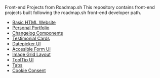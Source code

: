 Front-end Projects from Roadmap.sh
This repository contains front-end projects built following the roadmap.sh front-end developer path.

- [Basic HTML Website](https://roadmap.sh/projects/basic-html-website)
- [Personal Portfolio](https://roadmap.sh/projects/portfolio-website)
- [Changelog Components](https://roadmap.sh/projects/changelog-component)
- [Testimonial Cards](https://roadmap.sh/projects/testimonial-cards)
- [Datepicker UI](https://roadmap.sh/projects/datepicker-ui)
- [Accesible Form UI](https://roadmap.sh/projects/accessible-form-ui)
- [Image Grid Layout](https://roadmap.sh/projects/image-grid)
- [ToolTip UI](https://roadmap.sh/projects/tooltip-ui)
- [Tabs](https://roadmap.sh/projects/simple-tabs)
- [Cookie Consent](https://roadmap.sh/projects/cookie-consent)

